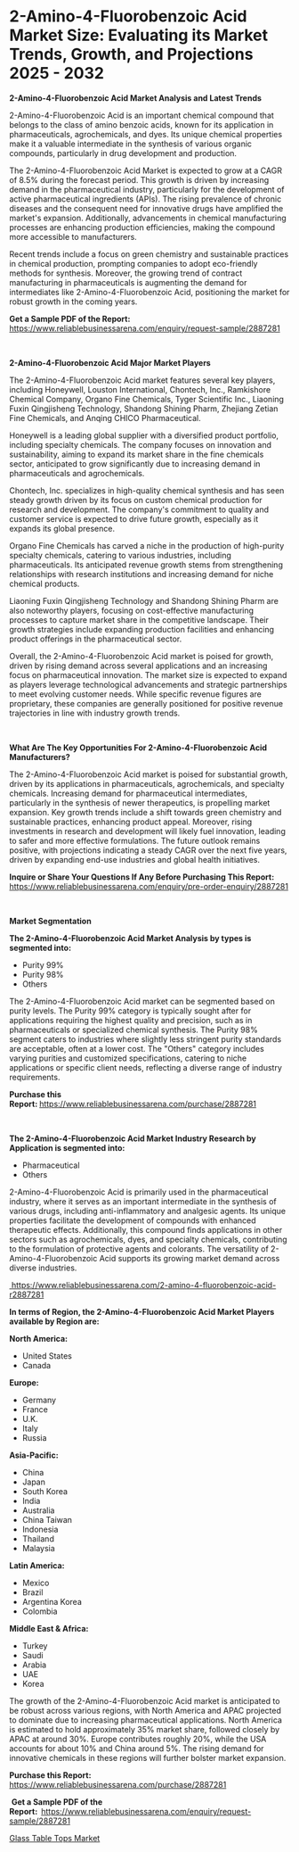 <p><h1>2-Amino-4-Fluorobenzoic Acid Market Size: Evaluating its Market Trends, Growth, and Projections 2025 - 2032</h1></p><p><strong>2-Amino-4-Fluorobenzoic Acid Market Analysis and Latest Trends</strong></p>
<p><p>2-Amino-4-Fluorobenzoic Acid is an important chemical compound that belongs to the class of amino benzoic acids, known for its application in pharmaceuticals, agrochemicals, and dyes. Its unique chemical properties make it a valuable intermediate in the synthesis of various organic compounds, particularly in drug development and production.</p><p>The 2-Amino-4-Fluorobenzoic Acid Market is expected to grow at a CAGR of 8.5% during the forecast period. This growth is driven by increasing demand in the pharmaceutical industry, particularly for the development of active pharmaceutical ingredients (APIs). The rising prevalence of chronic diseases and the consequent need for innovative drugs have amplified the market's expansion. Additionally, advancements in chemical manufacturing processes are enhancing production efficiencies, making the compound more accessible to manufacturers.</p><p>Recent trends include a focus on green chemistry and sustainable practices in chemical production, prompting companies to adopt eco-friendly methods for synthesis. Moreover, the growing trend of contract manufacturing in pharmaceuticals is augmenting the demand for intermediates like 2-Amino-4-Fluorobenzoic Acid, positioning the market for robust growth in the coming years.</p></p>
<p><strong>Get a Sample PDF of the Report:&nbsp;</strong> <a href="https://www.reliablebusinessarena.com/enquiry/request-sample/2887281?utm_campaign=2991&utm_medium=2&utm_source=Github&utm_content=ia&utm_term=14032025&utm_id=2-amino-4-fluorobenzoic-acid">https://www.reliablebusinessarena.com/enquiry/request-sample/2887281</a></p>
<p>&nbsp;</p>
<p><strong>2-Amino-4-Fluorobenzoic Acid Major Market Players</strong></p>
<p><p>The 2-Amino-4-Fluorobenzoic Acid market features several key players, including Honeywell, Louston International, Chontech, Inc., Ramkishore Chemical Company, Organo Fine Chemicals, Tyger Scientific Inc., Liaoning Fuxin Qingjisheng Technology, Shandong Shining Pharm, Zhejiang Zetian Fine Chemicals, and Anqing CHICO Pharmaceutical. </p><p>Honeywell is a leading global supplier with a diversified product portfolio, including specialty chemicals. The company focuses on innovation and sustainability, aiming to expand its market share in the fine chemicals sector, anticipated to grow significantly due to increasing demand in pharmaceuticals and agrochemicals. </p><p>Chontech, Inc. specializes in high-quality chemical synthesis and has seen steady growth driven by its focus on custom chemical production for research and development. The company's commitment to quality and customer service is expected to drive future growth, especially as it expands its global presence.</p><p>Organo Fine Chemicals has carved a niche in the production of high-purity specialty chemicals, catering to various industries, including pharmaceuticals. Its anticipated revenue growth stems from strengthening relationships with research institutions and increasing demand for niche chemical products.</p><p>Liaoning Fuxin Qingjisheng Technology and Shandong Shining Pharm are also noteworthy players, focusing on cost-effective manufacturing processes to capture market share in the competitive landscape. Their growth strategies include expanding production facilities and enhancing product offerings in the pharmaceutical sector.</p><p>Overall, the 2-Amino-4-Fluorobenzoic Acid market is poised for growth, driven by rising demand across several applications and an increasing focus on pharmaceutical innovation. The market size is expected to expand as players leverage technological advancements and strategic partnerships to meet evolving customer needs. While specific revenue figures are proprietary, these companies are generally positioned for positive revenue trajectories in line with industry growth trends.</p></p>
<p>&nbsp;</p>
<p><strong>What Are The Key Opportunities For 2-Amino-4-Fluorobenzoic Acid Manufacturers?</strong></p>
<p><p>The 2-Amino-4-Fluorobenzoic Acid market is poised for substantial growth, driven by its applications in pharmaceuticals, agrochemicals, and specialty chemicals. Increasing demand for pharmaceutical intermediates, particularly in the synthesis of newer therapeutics, is propelling market expansion. Key growth trends include a shift towards green chemistry and sustainable practices, enhancing product appeal. Moreover, rising investments in research and development will likely fuel innovation, leading to safer and more effective formulations. The future outlook remains positive, with projections indicating a steady CAGR over the next five years, driven by expanding end-use industries and global health initiatives.</p></p>
<p><strong>Inquire or Share Your Questions If Any Before Purchasing This Report:</strong> <a href="https://www.reliablebusinessarena.com/enquiry/pre-order-enquiry/2887281?utm_campaign=2991&utm_medium=2&utm_source=Github&utm_content=ia&utm_term=14032025&utm_id=2-amino-4-fluorobenzoic-acid">https://www.reliablebusinessarena.com/enquiry/pre-order-enquiry/2887281</a></p>
<p>&nbsp;</p>
<p><strong>Market Segmentation</strong></p>
<p><strong>The 2-Amino-4-Fluorobenzoic Acid Market Analysis by types is segmented into:</strong></p>
<p><ul><li>Purity 99%</li><li>Purity 98%</li><li>Others</li></ul></p>
<p><p>The 2-Amino-4-Fluorobenzoic Acid market can be segmented based on purity levels. The Purity 99% category is typically sought after for applications requiring the highest quality and precision, such as in pharmaceuticals or specialized chemical synthesis. The Purity 98% segment caters to industries where slightly less stringent purity standards are acceptable, often at a lower cost. The "Others" category includes varying purities and customized specifications, catering to niche applications or specific client needs, reflecting a diverse range of industry requirements.</p></p>
<p><strong>Purchase this Report:&nbsp;</strong><a href="https://www.reliablebusinessarena.com/purchase/2887281?utm_campaign=2991&utm_medium=2&utm_source=Github&utm_content=ia&utm_term=14032025&utm_id=2-amino-4-fluorobenzoic-acid">https://www.reliablebusinessarena.com/purchase/2887281</a></p>
<p>&nbsp;</p>
<p><strong>The 2-Amino-4-Fluorobenzoic Acid Market Industry Research by Application is segmented into:</strong></p>
<p><ul><li>Pharmaceutical</li><li>Others</li></ul></p>
<p><p>2-Amino-4-Fluorobenzoic Acid is primarily used in the pharmaceutical industry, where it serves as an important intermediate in the synthesis of various drugs, including anti-inflammatory and analgesic agents. Its unique properties facilitate the development of compounds with enhanced therapeutic effects. Additionally, this compound finds applications in other sectors such as agrochemicals, dyes, and specialty chemicals, contributing to the formulation of protective agents and colorants. The versatility of 2-Amino-4-Fluorobenzoic Acid supports its growing market demand across diverse industries.</p></p>
<p><a href="https://www.reliablebusinessarena.com/2-amino-4-fluorobenzoic-acid-r2887281?utm_campaign=2991&utm_medium=2&utm_source=Github&utm_content=ia&utm_term=14032025&utm_id=2-amino-4-fluorobenzoic-acid">&nbsp;https://www.reliablebusinessarena.com/2-amino-4-fluorobenzoic-acid-r2887281</a></p>
<p><strong>In terms of Region, the 2-Amino-4-Fluorobenzoic Acid Market Players available by Region are:</strong></p>
<p>
    <p> <strong> North America: </strong>
        <ul>
            <li>United States</li>
            <li>Canada</li>
        </ul>
        </p> 
    <p> <strong> Europe: </strong>
        <ul>
            <li>Germany</li>
            <li>France</li>
            <li>U.K.</li>
            <li>Italy</li>
            <li>Russia</li>
        </ul>
        </p> 
    <p> <strong> Asia-Pacific: </strong>
        <ul>
            <li>China</li>
            <li>Japan</li>
            <li>South Korea</li>
            <li>India</li>
            <li>Australia</li>
            <li>China Taiwan</li>
            <li>Indonesia</li>
            <li>Thailand</li>
            <li>Malaysia</li>
        </ul>
        </p> 
    <p> <strong> Latin America: </strong>
        <ul>
            <li>Mexico</li>
            <li>Brazil</li>
            <li>Argentina Korea</li>
            <li>Colombia</li>
        </ul>
        </p> 
    <p> <strong> Middle East & Africa: </strong>
        <ul>
            <li>Turkey</li>
            <li>Saudi</li>
            <li>Arabia</li>
            <li>UAE</li>
            <li>Korea</li>
        </ul>
    </p>
    </p>
<p><p>The growth of the 2-Amino-4-Fluorobenzoic Acid market is anticipated to be robust across various regions, with North America and APAC projected to dominate due to increasing pharmaceutical applications. North America is estimated to hold approximately 35% market share, followed closely by APAC at around 30%. Europe contributes roughly 20%, while the USA accounts for about 10% and China around 5%. The rising demand for innovative chemicals in these regions will further bolster market expansion.</p></p>
<p><strong>Purchase this Report: </strong><a href="https://www.reliablebusinessarena.com/purchase/2887281?utm_campaign=2991&utm_medium=2&utm_source=Github&utm_content=ia&utm_term=14032025&utm_id=2-amino-4-fluorobenzoic-acid">https://www.reliablebusinessarena.com/purchase/2887281</a></p>
<p>&nbsp;<strong>Get a Sample PDF of the Report:&nbsp;&nbsp;</strong><a href="https://www.reliablebusinessarena.com/enquiry/request-sample/2887281?utm_campaign=2991&utm_medium=2&utm_source=Github&utm_content=ia&utm_term=14032025&utm_id=2-amino-4-fluorobenzoic-acid">https://www.reliablebusinessarena.com/enquiry/request-sample/2887281</a></p>
<p><strong></strong></p>
<p><p><a href="https://github.com/ternainglin/Market-Research-Report-List-1/blob/main/glass-table-tops-market.md?utm_campaign=2991&utm_medium=2&utm_source=Github&utm_content=ia&utm_term=14032025&utm_id=2-amino-4-fluorobenzoic-acid">Glass Table Tops Market</a></p></p>